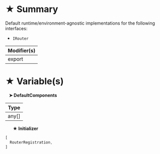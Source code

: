 # &#9733; Summary

Default runtime/environment-agnostic implementations for the following interfaces:
- `IRouter`

| Modifier(s)                            |
|----------------------------------------|
| export |

# &#9733; Variable(s)

&nbsp;&nbsp; **&#10148; DefaultComponents**

| Type                        |
|-----------------------------|
| any[] |

&nbsp;&nbsp;&nbsp;&nbsp;&nbsp; **&#9733; Initializer**

```ts
[
  RouterRegistration,
]
```